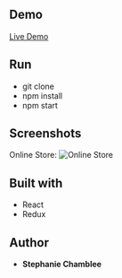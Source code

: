 ## Demo
[Live Demo](https://distracted-nobel-fdd904.netlify.com/)

## Run
* git clone
* npm install
* npm start

## Screenshots

Online Store:
![Online Store](https://image.ibb.co/dtr09o/Screen_Shot_2018_06_21_at_8_59_21_AM.png)

## Built with
* React
* Redux

## Author

* **Stephanie Chamblee** 
